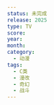 ```yaml
---
status: 未完成
release: 2025
type: TV
score:
year:
month:
category:
  - 动漫
tags:
  - C类
  - 漫改
  - 奇幻
  - 战斗
---
```

